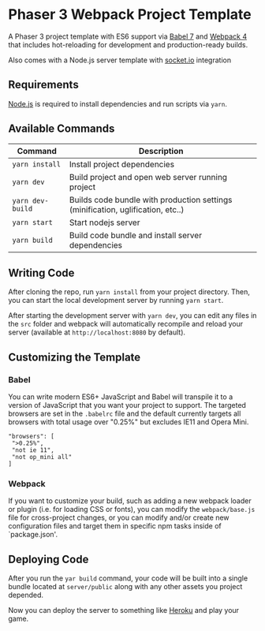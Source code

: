 # Phaser 3 Webpack Project Template

A Phaser 3 project template with ES6 support via [Babel 7](https://babeljs.io/) and [Webpack 4](https://webpack.js.org/) that includes hot-reloading for development and production-ready builds.

Also comes with a Node.js server template with [socket.io](https://socket.io/) integration

## Requirements

[Node.js](https://nodejs.org) is required to install dependencies and run scripts via `yarn`.

## Available Commands

| Command          | Description                                                                     |
| ---------------- | ------------------------------------------------------------------------------- |
| `yarn install`   | Install project dependencies                                                    |
| `yarn dev`       | Build project and open web server running project                               |
| `yarn dev-build` | Builds code bundle with production settings (minification, uglification, etc..) |
| `yarn start`     | Start nodejs server                                                             |
| `yarn build`     | Build code bundle and install server dependencies                               |

## Writing Code

After cloning the repo, run `yarn install` from your project directory. Then, you can start the local development server by running `yarn start`.

After starting the development server with `yarn dev`, you can edit any files in the `src` folder and webpack will automatically recompile and reload your server (available at `http://localhost:8080` by default).

## Customizing the Template

### Babel

You can write modern ES6+ JavaScript and Babel will transpile it to a version of JavaScript that you want your project to support. The targeted browsers are set in the `.babelrc` file and the default currently targets all browsers with total usage over "0.25%" but excludes IE11 and Opera Mini.

```
"browsers": [
 ">0.25%",
 "not ie 11",
 "not op_mini all"
]
```

### Webpack

If you want to customize your build, such as adding a new webpack loader or plugin (i.e. for loading CSS or fonts), you can modify the `webpack/base.js` file for cross-project changes, or you can modify and/or create new configuration files and target them in specific npm tasks inside of `package.json'.

## Deploying Code

After you run the `yar build` command, your code will be built into a single bundle located at `server/public` along with any other assets you project depended.

Now you can deploy the server to something like [Heroku](https://www.heroku.com/home) and play your game.
